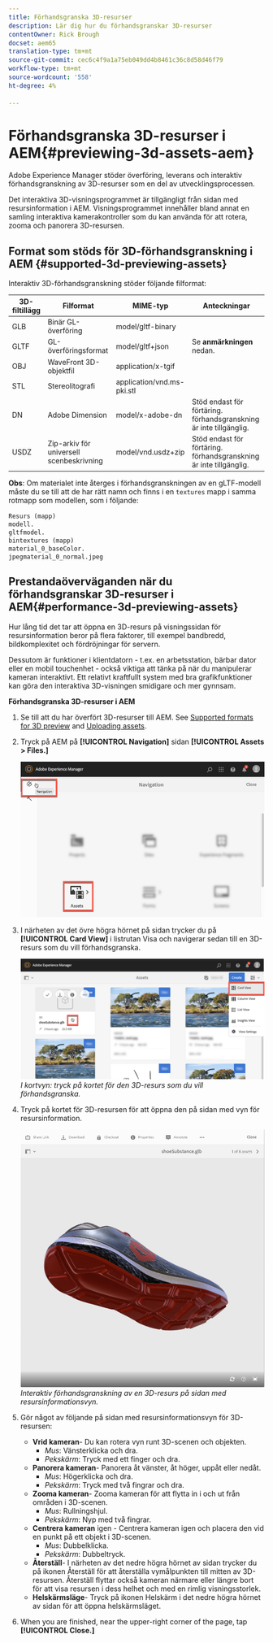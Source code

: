 ```yaml
---
title: Förhandsgranska 3D-resurser
description: Lär dig hur du förhandsgranskar 3D-resurser
contentOwner: Rick Brough
docset: aem65
translation-type: tm+mt
source-git-commit: cec6c4f9a1a75eb049dd4b8461c36c8d58d46f79
workflow-type: tm+mt
source-wordcount: '558'
ht-degree: 4%

---
```



# Förhandsgranska 3D-resurser i AEM{#previewing-3d-assets-aem}

Adobe Experience Manager stöder överföring, leverans och interaktiv förhandsgranskning av 3D-resurser som en del av utvecklingsprocessen.

Det interaktiva 3D-visningsprogrammet är tillgängligt från sidan med resursinformation i AEM. Visningsprogrammet innehåller bland annat en samling interaktiva kamerakontroller som du kan använda för att rotera, zooma och panorera 3D-resursen.

<!-- See also [Working with 3D assets in Dynamic Media](/help/assets/assets-3d.md). -->

## Format som stöds för 3D-förhandsgranskning i AEM {#supported-3d-previewing-assets}

Interaktiv 3D-förhandsgranskning stöder följande filformat:

| 3D-filtillägg | Filformat | MIME-typ | Anteckningar |
|---|---|---|---|
| GLB | Binär GL-överföring | model/gltf-binary |  |
| GLTF | GL-överföringsformat | model/gltf+json | Se **anmärkningen** nedan. |
| OBJ | WaveFront 3D-objektfil | application/x-tgif |  |
| STL | Stereolitografi | application/vnd.ms-pki.stl |  |
| DN | Adobe Dimension | model/x-adobe-dn | Stöd endast för förtäring. förhandsgranskning är inte tillgänglig. |
| USDZ | Zip-arkiv för universell scenbeskrivning | model/vnd.usdz+zip | Stöd endast för förtäring. förhandsgranskning är inte tillgänglig. |

**Obs**: Om materialet inte återges i förhandsgranskningen av en gLTF-modell måste du se till att de har rätt namn och finns i en `textures` mapp i samma rotmapp som modellen, som i följande:

    Resurs (mapp)
    modell.
    gltfmodel.
    bintextures (mapp)
    material_0_baseColor.
    jpegmaterial_0_normal.jpeg

## Prestandaöverväganden när du förhandsgranskar 3D-resurser i AEM{#performance-3d-previewing-assets}

Hur lång tid det tar att öppna en 3D-resurs på visningssidan för resursinformation beror på flera faktorer, till exempel bandbredd, bildkomplexitet och fördröjningar för servern.

Dessutom är funktioner i klientdatorn - t.ex. en arbetsstation, bärbar dator eller en mobil touchenhet - också viktiga att tänka på när du manipulerar kameran interaktivt. Ett relativt kraftfullt system med bra grafikfunktioner kan göra den interaktiva 3D-visningen smidigare och mer gynnsam.

**Förhandsgranska 3D-resurser i AEM**

1. Se till att du har överfört 3D-resurser till AEM.
See [Supported formats for 3D preview](#supported-3d-previewing-assets) and [Uploading assets](/help/assets/manage-assets.md#uploading-assets).
1. Tryck på AEM på **[!UICONTROL Navigation]** sidan **[!UICONTROL Assets > Files.]**

   ![Navigeringssida](/help/assets/assets-dm/navigation-assets.png)

1. I närheten av det övre högra hörnet på sidan trycker du på **[!UICONTROL Card View]** i listrutan Visa och navigerar sedan till en 3D-resurs som du vill förhandsgranska.

   ![Välj 3D-kort](/help/assets/assets-dm/3d-card-select.png)
   _I kortvyn: tryck på kortet för den 3D-resurs som du vill förhandsgranska._

1. Tryck på kortet för 3D-resursen för att öppna den på sidan med vyn för resursinformation.

   ![Interaktiv förhandsvisning av 3D](/help/assets/assets-dm/3d-preview.png)
   _Interaktiv förhandsgranskning av en 3D-resurs på sidan med resursinformationsvyn._
1. Gör något av följande på sidan med resursinformationsvyn för 3D-resursen:
   * **Vrid kameran**- Du kan rotera vyn runt 3D-scenen och objekten.
      * _Mus_: Vänsterklicka och dra.
      * _Pekskärm_: Tryck med ett finger och dra.
   * **Panorera kameran**- Panorera åt vänster, åt höger, uppåt eller nedåt.
      * _Mus_: Högerklicka och dra.
      * _Pekskärm_: Tryck med två fingrar och dra.
   * **Zooma kameran**- Zooma kameran för att flytta in i och ut från områden i 3D-scenen.
      * _Mus_: Rullningshjul.
      * _Pekskärm_: Nyp med två fingrar.
   * **Centrera kameran** igen - Centrera kameran igen och placera den vid en punkt på ett objekt i 3D-scenen.
      * _Mus_: Dubbelklicka.
      * _Pekskärm_: Dubbeltryck.
   * **Återställ**- I närheten av det nedre högra hörnet av sidan trycker du på ikonen Återställ för att återställa vymålpunkten till mitten av 3D-resursen. Återställ flyttar också kameran närmare eller längre bort för att visa resursen i dess helhet och med en rimlig visningsstorlek.
   * **Helskärmsläge**- Tryck på ikonen Helskärm i det nedre högra hörnet av sidan för att öppna helskärmsläget.

1. When you are finished, near the upper-right corner of the page, tap **[!UICONTROL Close.]**
